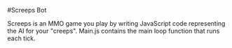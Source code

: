 #Screeps Bot

Screeps is an MMO game you play by writing JavaScript code representing the AI for your "creeps". Main.js contains the main loop function that runs each tick.